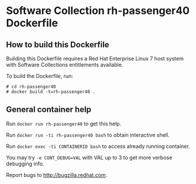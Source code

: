Software Collection rh-passenger40 Dockerfile
=============================================

How to build this Dockerfile
----------------------------

Building this Dockerfile requires a Red Hat Enterprise Linux 7 host
system with Software Collections entitlements available.

To build the Dockerfile, run:

```
# cd rh-passenger40
# docker build -t=rh-passenger40 .
```

General container help
----------------------

Run `docker run rh-passenger40` to get this help.

Run `docker run -ti rh-passenger40 bash` to obtain interactive shell.

Run `docker exec -ti CONTAINERID bash` to access already running container.

You may try `-e CONT_DEBUG=VAL` with VAL up to 3 to get more verbose debugging
info.


Report bugs to <http://bugzilla.redhat.com>.




